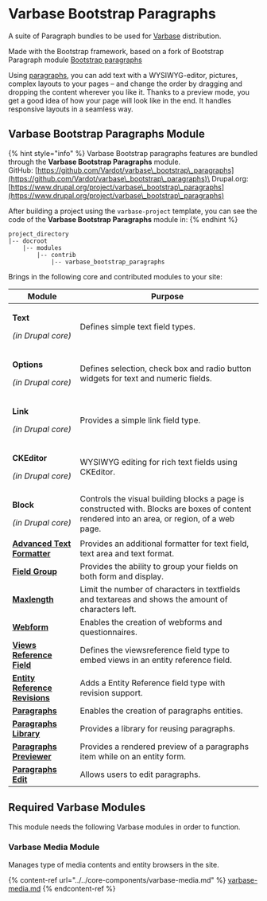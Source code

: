 # Varbase Bootstrap Paragraphs

A suite of Paragraph bundles to be used for [Varbase](https://www.drupal.org/project/varbase) distribution.

Made with the Bootstrap framework, based on a fork of Bootstrap Paragraph module [Bootstrap paragraphs](https://www.drupal.org/project/bootstrap\_paragraphs)

Using [paragraphs](https://www.drupal.org/project/paragraphs), you can add text with a WYSIWYG-editor, pictures, complex layouts to your pages – and change the order by dragging and dropping the content wherever you like it. Thanks to a preview mode, you get a good idea of how your page will look like in the end. It handles responsive layouts in a seamless way.

## Varbase Bootstrap Paragraphs Module

{% hint style="info" %}
Varbase Bootstrap paragraphs features are bundled through the **Varbase Bootstrap Paragraphs** module.\
GitHub: [https://github.com/Vardot/varbase\_bootstrap\_paragraphs](https://github.com/Vardot/varbase\_bootstrap\_paragraphs)\
Drupal.org: [https://www.drupal.org/project/varbase\_bootstrap\_paragraphs](https://www.drupal.org/project/varbase\_bootstrap\_paragraphs)

After building a project using the `varbase-project` template, you can see the code of the **Varbase Bootstrap Paragraphs** module in:
{% endhint %}

```
project_directory
|-- docroot
    |-- modules
        |-- contrib
            |-- varbase_bootstrap_paragraphs
```

Brings in the following core and contributed modules to your site:

| Module                                                                                        | Purpose                                                                                                                                      |
| --------------------------------------------------------------------------------------------- | -------------------------------------------------------------------------------------------------------------------------------------------- |
| <p><strong>Text</strong></p><p><em>(in Drupal core)</em></p>                                  | Defines simple text field types.                                                                                                             |
| <p><strong>Options</strong></p><p><em>(in Drupal core)</em></p>                               | Defines selection, check box and radio button widgets for text and numeric fields.                                                           |
| <p><strong>Link</strong></p><p><em>(in Drupal core)</em></p>                                  | Provides a simple link field type.                                                                                                           |
| <p><strong>CKEditor</strong></p><p><em>(in Drupal core)</em></p>                              | WYSIWYG editing for rich text fields using CKEditor.                                                                                         |
| <p><strong>Block</strong></p><p><em>(in Drupal core)</em></p>                                 | Controls the visual building blocks a page is constructed with. Blocks are boxes of content rendered into an area, or region, of a web page. |
| [**Advanced Text Formatter**](https://www.drupal.org/project/advanced\_text\_formatter)       | Provides an additional formatter for text field, text area and text format.                                                                  |
| [**Field Group**](https://www.drupal.org/project/field\_group)                                | Provides the ability to group your fields on both form and display.                                                                          |
| [**Maxlength**](https://www.drupal.org/project/maxlength)                                     | Limit the number of characters in textfields and textareas and shows the amount of characters left.                                          |
| [**Webform**](https://www.drupal.org/project/webform)                                         | Enables the creation of webforms and questionnaires.                                                                                         |
| [**Views Reference Field**](https://www.drupal.org/project/viewsreference)                    | Defines the viewsreference field type to embed views in an entity reference field.                                                           |
| [**Entity Reference Revisions**](https://www.drupal.org/project/entity\_reference\_revisions) | Adds a Entity Reference field type with revision support.                                                                                    |
| [**Paragraphs**](https://www.drupal.org/project/paragraphs)                                   | Enables the creation of paragraphs entities.                                                                                                 |
| [**Paragraphs Library**](https://www.drupal.org/project/paragraphs)                           | Provides a library for reusing paragraphs.                                                                                                   |
| [**Paragraphs Previewer**](https://www.drupal.org/project/paragraphs\_previewer)              | Provides a rendered preview of a paragraphs item while on an entity form.                                                                    |
| [**Paragraphs Edit**](https://www.drupal.org/project/paragraphs\_edit)                        | Allows users to edit paragraphs.                                                                                                             |

## Required Varbase Modules

This module needs the following Varbase modules in order to function.

### Varbase Media Module

Manages type of media contents and entity browsers in the site.

{% content-ref url="../../core-components/varbase-media.md" %}
[varbase-media.md](../../core-components/varbase-media.md)
{% endcontent-ref %}







